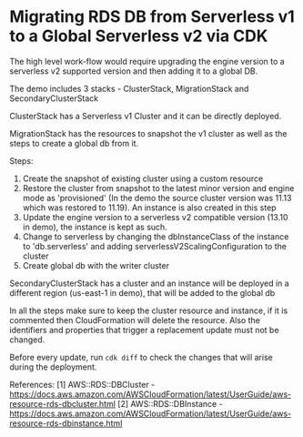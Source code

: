 # Migrating RDS DB from Serverless v1 to a Global Serverless v2 via CDK

The high level work-flow would require upgrading the engine version to a serverless v2 supported version and then adding it to a global DB. 

The demo includes 3 stacks - ClusterStack, MigrationStack and SecondaryClusterStack

ClusterStack has a Serverless v1 Cluster and it can be directly deployed. 

MigrationStack has the resources to snapshot the v1 cluster as well as the steps to create a global db from it. 

Steps:
1. Create the snapshot of existing cluster using a custom resource
2. Restore the cluster from snapshot to the latest minor version and engine mode as 'provisioned' (In the demo the source cluster version was 11.13 which was restored to 11.19). An instance is also created in this step
3. Update the engine version to a serverless v2 compatible version (13.10 in demo), the instance is kept as such. 
4. Change to serverless by changing the dbInstanceClass of the instance to 'db.serverless' and adding serverlessV2ScalingConfiguration to the cluster 
5. Create global db with the writer cluster 

SecondaryClusterStack has a cluster and an instance will be deployed in a different region (us-east-1 in demo), that will be added to the global db

In all the steps make sure to keep the cluster resource and instance, if it is commented then CloudFormation will delete the resource. Also the identifiers and properties that trigger a replacement update must not be changed. 

Before every update, run ```cdk diff``` to check the changes that will arise during the deployment. 

References:
[1] AWS::RDS::DBCluster - https://docs.aws.amazon.com/AWSCloudFormation/latest/UserGuide/aws-resource-rds-dbcluster.html
[2] AWS::RDS::DBInstance - https://docs.aws.amazon.com/AWSCloudFormation/latest/UserGuide/aws-resource-rds-dbinstance.html